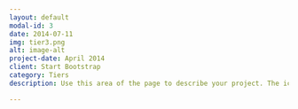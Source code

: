 ```yaml
---
layout: default
modal-id: 3
date: 2014-07-11
img: tier3.png
alt: image-alt
project-date: April 2014
client: Start Bootstrap
category: Tiers
description: Use this area of the page to describe your project. The icon above is part of a free icon set by <a href="https://sellfy.com/p/8Q9P/jV3VZ/">Flat Icons</a>. On their website, you can download their free set with 16 icons, or you can purchase the entire set with 146 icons for only $12!

---
```

